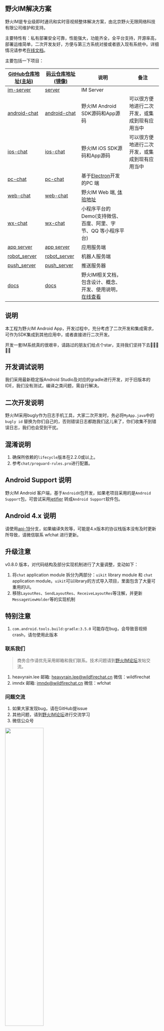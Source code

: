 ## 野火IM解决方案

野火IM是专业级即时通讯和实时音视频整体解决方案，由北京野火无限网络科技有限公司维护和支持。

主要特性有：私有部署安全可靠，性能强大，功能齐全，全平台支持，开源率高，部署运维简单，二次开发友好，方便与第三方系统对接或者嵌入现有系统中。详细情况请参考[在线文档](https://docs.wildfirechat.cn)。

主要包括一下项目：

| [GitHub仓库地址(主站)](https://github.com/wildfirechat)      | [码云仓库地址(镜像)](https://gitee.com/wfchat)        | 说明                                                                                      | 备注                                           |
| ------------------------------------------------------------ | ----------------------------------------------------- | ----------------------------------------------------------------------------------------- | ---------------------------------------------- |
| [im-server](https://github.com/wildfirechat/im-server)       | [server](https://gitee.com/wfchat/im-server)          | IM Server                                                                                 |                                                |
| [android-chat](https://github.com/wildfirechat/android-chat) | [android-chat](https://gitee.com/wfchat/android-chat) | 野火IM Android SDK源码和App源码                                                           | 可以很方便地进行二次开发，或集成到现有应用当中 |
| [ios-chat](https://github.com/wildfirechat/ios-chat)         | [ios-chat](https://gitee.com/wfchat/ios-chat)         | 野火IM iOS SDK源码和App源码                                                               | 可以很方便地进行二次开发，或集成到现有应用当中 |
| [pc-chat](https://github.com/wildfirechat/vue-pc-chat)       | [pc-chat](https://gitee.com/wfchat/vue-pc-chat)       | 基于[Electron](https://electronjs.org/)开发的PC 端                                        |                                                |
| [web-chat](https://github.com/wildfirechat/vue-chat)         | [web-chat](https://gitee.com/wfchat/vue-chat)         | 野火IM Web 端, [体验地址](http://web.wildfirechat.cn)                                     |                                                |
| [wx-chat](https://github.com/wildfirechat/wx-chat)           | [wx-chat](https://gitee.com/wfchat/wx-chat)           | 小程序平台的Demo(支持微信、百度、阿里、字节、QQ 等小程序平台)                             |                                                |
| [app server](https://github.com/wildfirechat/app_server)     | [app server](https://gitee.com/wfchat/app_server)     | 应用服务端                                                                                |                                                |
| [robot_server](https://github.com/wildfirechat/robot_server) | [robot_server](https://gitee.com/wfchat/robot_server) | 机器人服务端                                                                              |                                                |
| [push_server](https://github.com/wildfirechat/push_server)   | [push_server](https://gitee.com/wfchat/push_server)   | 推送服务器                                                                                |                                                |
| [docs](https://github.com/wildfirechat/docs)                 | [docs](https://gitee.com/wfchat/docs)                 | 野火IM相关文档，包含设计、概念、开发、使用说明，[在线查看](https://docs.wildfirechat.cn/) |                                                |


## 说明

本工程为野火IM Android App，开发过程中，充分考虑了二次开发和集成需求，可作为SDK集成到其他应用中，或者直接进行二次开发。


开发一套IM系统真的很艰辛，请路过的朋友们给点个star，支持我们坚持下去🙏🙏🙏🙏🙏

## 开发调试说明

我们采用最新稳定版Android Studio及对应的gradle进行开发，对于旧版本的IDE，我们没有测试，编译之类问题，需自行解决。

## 二次开发说明

野火IM采用bugly作为日志手机工具，大家二次开发时，务必将```MyApp.java```中的 ```bugly id``` 替换为你们自己的，否则错误日志都跑我们这儿来了，你们收集不到错误日志，我们也会受到干扰。

## 混淆说明
1. 确保所依赖的```lifecycle```版本在2.2.0或以上。
2. 参考```chat/proguard-rules.pro```进行配置。

## Android Support 说明

野火IM Android 客户端，基于```AndroidX```包开发，如果老项目采用的是```Android Support```包，可尝试采用[jetifier](https://developer.android.google.cn/studio/command-line/jetifier?hl=zh_cn)
转成```Android Support```软件包。

## Android 4.x 说明
请使用[api-19](https://github.com/wildfirechat/android-chat/tree/api-19)分支，如果编译失败等，可能是4.x版本的协议栈版本没有及时更新所导致，请微信联系 wfchat 进行更新。

## 升级注意
v0.8.0 版本，对代码结构及部分实现机制进行了大量调整，变动如下：

1. 将```chat``` application module 拆分为两部分：```uikit``` library module 和 ```chat``` application module。```uikit```可以library的方式导入项目，里面包含了大量可重用的UI。
2. 移除```LayoutRes```、```SendLayoutRes```、```ReceiveLayoutRes```等注解，并更新```MessageViewHolder```等的实现机制

## 特别注意
1. ```com.android.tools.build:gradle:3.5.0``` 可能存在bug，会导致音视频crash，请勿使用此版本

### 联系我们

> 商务合作请优先采用邮箱和我们联系。技术问题请到[野火IM论坛](http://bbs.wildfirechat.cn/)发帖交流。

1. heavyrain.lee  邮箱: heavyrain.lee@wildfirechat.cn  微信：wildfirechat
2. imndx  邮箱: imndx@wildfirechat.cn  微信：wfchat

### 问题交流

1. 如果大家发现bug，请在GitHub提issue
2. 其他问题，请到[野火IM论坛](http://bbs.wildfirechat.cn/)进行交流学习
3. 微信公众号

<img src="http://static.wildfirechat.cn/wx_wfc_qrcode.jpg" width = 50% height = 50% />

> 强烈建议关注我们的公众号。我们有新版本发布或者有重大更新会通过公众号通知大家，另外我们也会不定期的发布一些关于野火IM的技术介绍。

## 体验Demo
我们提供了体验demo，请使用微信扫码下载安装体验

![野火IM](http://static.wildfirechat.cn/download_qrcode.png)

## 应用截图
![ios-demo1](http://static.wildfirechat.cn/android-deomo1.gif)

![ios-demo2](http://static.wildfirechat.cn/android-deomo1.gif)

<img src="http://static.wildfirechat.cn/android-view1.png" width = 50% height = 50% />

<img src="http://static.wildfirechat.cn/android-view2.png" width = 50% height = 50% />

<img src="http://static.wildfirechat.cn/android-view3.png" width = 50% height = 50% />

<img src="http://static.wildfirechat.cn/android-view4.png" width = 50% height = 50% />

<img src="http://static.wildfirechat.cn/android-view5.png" width = 50% height = 50% />

<img src="http://static.wildfirechat.cn/android-view6.png" width = 50% height = 50% />

<img src="http://static.wildfirechat.cn/android-view7.png" width = 50% height = 50% />

<img src="http://static.wildfirechat.cn/android-view8.png" width = "50%" height = "50%" />

<img src="http://static.wildfirechat.cn/android-view9.png" width = 50% height = 50% />

<img src="http://static.wildfirechat.cn/android-view10.png" width = 50% height = 50% />

<img src="http://static.wildfirechat.cn/android-view11.png" width = 50% height = 50% />


## 集成
1. client部分，自行下载代码，并将client module引入你们自己的项目。
2. uikit部分，自行下载代码，并将uikit module引入你们自己的项目。
3. push部分，自行下载代码，将push module引入你们自己的项目。

## 推送
当应用在后台后，不同手机厂家有着不同的后台策略，可能很快或者最终会被冻结和杀掉，此时收到消息需要厂商的推送通知服务。请部署推送服务，推送服务代码可以在[Github](https://github.com/wildfirechat/push_server)和[码云](https://gitee.com/wfchat/push_server)下载。具体使用方式，请参考推送服务项目上的说明。

## 贡献
欢迎提交pull request，一起打造一个更好的开源IM。

## 鸣谢
1. [LQRWeChat](https://github.com/GitLqr/LQRWeChat) 本项目中图片选择器、表情基于此开发
2. [butterKnife](https://github.com/JakeWharton/butterknife)
3. OKHttp等一些其他优秀的开源项目
4. 本工程使用的Icon全部来源于[icons8](https://icons8.com)，对他们表示感谢。
5. Gif动态图来源于网络，对网友的制作表示感谢。

如果有什么地方侵犯了您的权益，请联系我们删除🙏🙏🙏

## License

1. Under the Creative Commons Attribution-NoDerivs 3.0 Unported license. See the [LICENSE](https://github.com/wildfirechat/android-chat/blob/master/LICENSE) file for details.
